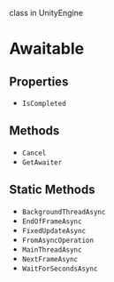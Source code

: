 class in UnityEngine
# Awaitable

## Properties
- `IsCompleted`
## Methods
- `Cancel`
- `GetAwaiter`
## Static Methods
- `BackgroundThreadAsync`
- `EndOfFrameAsync`
- `FixedUpdateAsync`
- `FromAsyncOperation`
- `MainThreadAsync`
- `NextFrameAsync`
- `WaitForSecondsAsync`
